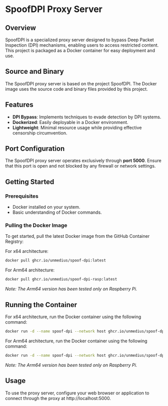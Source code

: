 # SpoofDPI Proxy Server
## Overview
SpoofDPI is a specialized proxy server designed to bypass Deep Packet Inspection (DPI) mechanisms, enabling users to access restricted content. This project is packaged as a Docker container for easy deployment and use.
## Source and Binary
The SpoofDPI proxy server is based on the project SpoofDPI. The Docker image uses the source code and binary files provided by this project.
## Features
- **DPI Bypass**: Implements techniques to evade detection by DPI systems.
- **Dockerized**: Easily deployable in a Docker environment.
- **Lightweight**: Minimal resource usage while providing effective censorship circumvention.

## Port Configuration

The SpoofDPI proxy server operates exclusively through **port 5000**. Ensure that this port is open and not blocked by any firewall or network settings.

## Getting Started

### Prerequisites

- Docker installed on your system.
- Basic understanding of Docker commands.

### Pulling the Docker Image

To get started, pull the latest Docker image from the GitHub Container Registry:

For x64 architecture:
```bash
docker pull ghcr.io/unmedius/spoof-dpi:latest
```
For Arm64 architecture:
```bash
docker pull ghcr.io/unmedius/spoof-dpi-rasp:latest
```
*Note: The Arm64 version has been tested only on Raspberry Pi.*
## Running the Container
For x64 architecture, run the Docker container using the following command:
```bash
docker run -d --name spoof-dpi --network host ghcr.io/unmedius/spoof-dpi:latest
```
For Arm64 architecture, run the Docker container using the following command:
```bash
docker run -d --name spoof-dpi --network host ghcr.io/unmedius/spoof-dpi-rasp:latest
```
*Note: The Arm64 version has been tested only on Raspberry Pi.*
## Usage
To use the proxy server, configure your web browser or application to connect through the proxy at http://localhost:5000.
